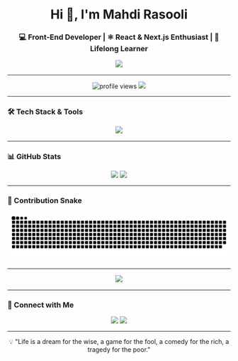 <!-- Profile Header -->
<h1 align="center">Hi 👋, I'm Mahdi Rasooli</h1>
<h3 align="center">💻 Front-End Developer | ⚛️ React & Next.js Enthusiast | 🧠 Lifelong Learner</h3>

<p align="center">
  <img src="https://readme-typing-svg.demolab.com/?lines=Welcome+to+my+GitHub!;Passionate+Front-end+Developer;React+%2F+Next+%2F+Tailwind+Lover&center=true&width=440&height=45&color=00d9ff&vCenter=true&size=22" />
</p>

---

<!-- Badges -->
<p align="center">
  <img src="https://komarev.com/ghpvc/?username=Mahdi-rasooli&label=Profile%20views&color=0e75b6&style=flat" alt="profile views" />
  <img src="https://img.shields.io/github/followers/Mahdi-rasooli?label=Follow&style=social" />
</p>

---

<!-- Tools / Tech Stack -->
### 🛠️ Tech Stack & Tools

<p align="center">
  <img src="https://skillicons.dev/icons?i=html,css,js,ts,react,nextjs,nodejs,tailwind,git,github,vscode" />
</p>

---

<!-- GitHub Stats -->
### 📊 GitHub Stats

<p align="center">
  <img src="https://github-readme-stats.vercel.app/api?username=Mahdi-rasooli&show_icons=true&theme=tokyonight&hide_border=true" width="45%" />
  <img src="https://github-readme-stats.vercel.app/api/top-langs/?username=Mahdi-rasooli&layout=compact&theme=tokyonight&hide_border=true" width="45%" />
</p>

---

<!-- Contribution Snake -->
### 🐍 Contribution Snake

<p align="center">
  <img src="https://github.com/Platane/snk/raw/output/github-contribution-grid-snake.svg?user=Mahdi-rasooli" />
</p>

---

<!-- GitHub Streak -->
<p align="center">
  <img src="https://github-readme-streak-stats.herokuapp.com/?user=Mahdi-rasooli&theme=tokyonight&hide_border=true" />
</p>

---

<!-- Connect with me -->
### 🔗 Connect with Me

<p align="center">
  <a href="https://www.linkedin.com/in/mahdi-rasooli-86309b306"><img src="https://img.shields.io/badge/LinkedIn-blue?logo=linkedin&style=for-the-badge" /></a>
  <a href="mailto:mahdirasooli8029@email.com"><img src="https://img.shields.io/badge/Gmail-red?logo=gmail&style=for-the-badge" /></a>
 <!-- <a href="https://your-website.com"><img src="https://img.shields.io/badge/Portfolio-%23000000.svg?&style=for-the-badge&logo=firefox&logoColor=white" /></a> -->
</p>

---

<!-- Footer -->
<p align="center">💡 "Life is a dream for the wise, a game for the fool, a comedy for the rich, a tragedy for the poor."</p>
